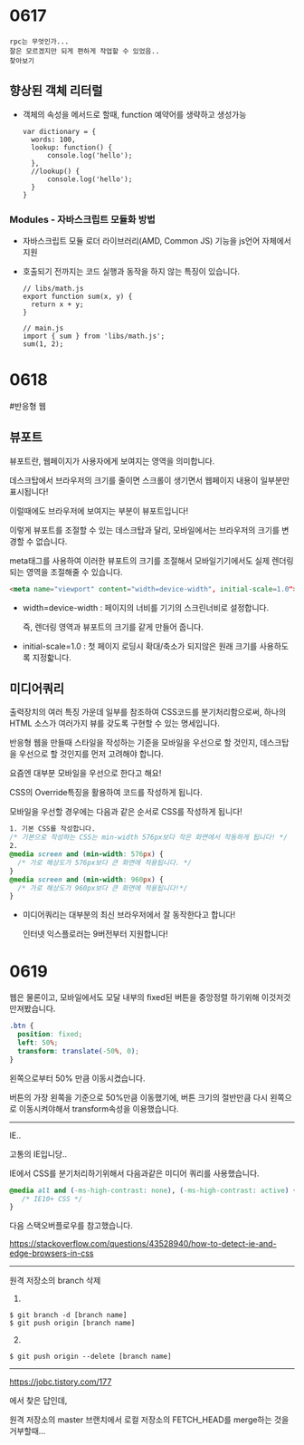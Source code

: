 # 0617

```
rpc는 무엇인가...
잘은 모르겠지만 되게 편하게 작업할 수 있었음..
찾아보기
```

## 향상된 객체 리터럴

- 객체의 속성을 메서드로 할때, function 예약어를 생략하고 생성가능

  ```
  var dictionary = {
  	words: 100,
  	lookup: function() {
  		console.log('hello');
  	},
  	//lookup() {
  		console.log('hello');
  	}
  }
  ```

### Modules - 자바스크립트 모듈화 방법

- 자바스크립트 모듈 로더 라이브러리(AMD, Common JS) 기능을 js언어 자체에서 지원

- 호출되기 전까지는 코드 실행과 동작을 하지 않는 특징이 있습니다.

  ```
  // libs/math.js
  export function sum(x, y) {
  	return x + y;
  }
  
  // main.js
  import { sum } from 'libs/math.js';
  sum(1, 2);
  ```

  

# 0618

#반응형 웹

## 뷰포트

뷰포트란, 웹페이지가 사용자에게 보여지는 영역을 의미합니다.

데스크탑에서 브라우저의 크기를 줄이면 스크롤이 생기면서 웹페이지 내용이 일부분만 표시됩니다!

이럴때에도 브라우저에 보여지는 부분이 뷰포트입니다!

이렇게 뷰포트를 조절할 수 있는 데스크탑과 달리, 모바일에서는 브라우저의 크기를 변경할 수 없습니다.

meta태그를 사용하여 이러한 뷰포트의 크기를 조절해서 모바일기기에서도 실제 렌더링되는 영역을 조절해줄 수 있습니다.

```html
<meta name="viewport" content="width=device-width", initial-scale=1.0">
```

- width=device-width : 페이지의 너비를 기기의 스크린너비로 설정합니다.

  즉, 렌더링 영역과 뷰포트의 크기를 같게 만들어 줍니다.

- initial-scale=1.0 : 첫 페이지 로딩시 확대/축소가 되지않은 원래 크기를 사용하도록 지정핣니다.

## 미디어쿼리

출력장치의 여러 특징 가운데 일부를 참조하여 CSS코드를 분기처리함으로써, 하나의 HTML 소스가 여러가지 뷰를 갖도록 구현할 수 있는 명세입니다.

반응형 웹을 만들때 스타일을 작성하는 기준을 모바일을 우선으로 할 것인지, 데스크탑을 우선으로 할 것인지를 먼저 고려해야 합니다.

요즘엔 대부분 모바일을 우선으로 한다고 해요!

CSS의 Override특징을 활용하여 코드를 작성하게 됩니다.

모바일을 우선할 경우에는 다음과 같은 순서로 CSS를 작성하게 됩니다!

```CSS
1. 기본 CSS를 작성합니다.
/* 기본으로 작성하는 CSS는 min-width 576px보다 작은 화면에서 작동하게 됩니다! */
2. 
@media screen and (min-width: 576px) {
  /* 가로 해상도가 576px보다 큰 화면에 적용됩니다. */
}
@media screen and (min-width: 960px) {
  /* 가로 해상도가 960px보다 큰 화면에 적용됩니다!*/
}
```

- 미디어쿼리는 대부분의 최신 브라우저에서 잘 동작한다고 합니다!

  인터넷 익스플로러는 9버전부터 지원합니다!



# 0619

웹은 물론이고, 모바일에서도 모달 내부의 fixed된 버튼을 중앙정렬 하기위해 이것저것 만져봤습니다.

```css
.btn {
  position: fixed;
  left: 50%;
  transform: translate(-50%, 0);
}
```

왼쪽으로부터 50% 만큼 이동시켰습니다.

버튼의 가장 왼쪽을 기준으로 50%만큼 이동했기에, 버튼 크기의 절반만큼 다시 왼쪽으로 이동시켜야해서 transform속성을 이용했습니다.

---

IE..

고통의 IE입니당..

IE에서 CSS를 분기처리하기위해서 다음과같은 미디어 쿼리를 사용했습니다.

```css
@media all and (-ms-high-contrast: none), (-ms-high-contrast: active) {
   /* IE10+ CSS */
}
```



다음 스택오버플로우를 참고했습니다.

https://stackoverflow.com/questions/43528940/how-to-detect-ie-and-edge-browsers-in-css



---

원격 저장소의 branch 삭제

1.

```
$ git branch -d [branch name]
$ git push origin [branch name]
```

2.

```
$ git push origin --delete [branch name]
```



---

https://jobc.tistory.com/177

에서 찾은 답인데,

원격 저장소의 master 브랜치에서 로컬 저장소의 FETCH_HEAD를 merge하는 것을 거부할때...